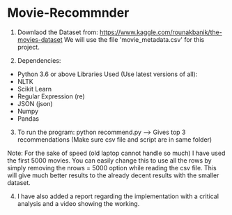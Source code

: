 # Movie-Recommnder

1) Downlaod the Dataset from:
https://www.kaggle.com/rounakbanik/the-movies-dataset
We will use the file 'movie_metadata.csv' for this project.

2) Dependencies:
- Python 3.6 or above
 Libraries Used (Use latest versions of all):
- NLTK
- Scikit Learn
- Regular Expression (re)
- JSON (json)
- Numpy
- Pandas

3) To run the program: python recommend.py --> Gives top 3 recommendations (Make sure csv file and script are in same folder)

Note: For the sake of speed (old laptop cannot handle so much) I have used the first 5000 movies. You can easily change this to use all the rows by simply removing the nrows = 5000 option while reading the csv file. This will give much better results to the already decent results with the smaller dataset.

4) I have also added a report regarding the implementation with a critical analysis and a video showing the working. 
